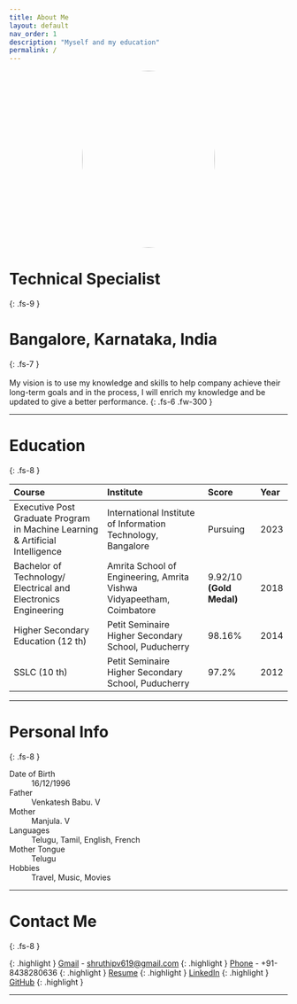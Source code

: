 ```yaml
---
title: About Me
layout: default
nav_order: 1
description: "Myself and my education"
permalink: /
---
```


<center> <img src="https://github.com/shruthipv96/portfolio3/assets/32814013/a809d089-03a5-43f9-a806-aa996677372f" width="240" height="320" style="border-radius: 50%;"> </center>

# Technical Specialist
{: .fs-9 }
# Bangalore, Karnataka, India
{: .fs-7 }
<br>
<br>
My vision is to use my knowledge and skills to help company achieve their long-term goals and in the process, I will enrich my knowledge and be updated to give a better performance.
{: .fs-6 .fw-300 }

---
# Education
{: .fs-8 }

| Course        | Institute         | Score | Year |
|:-------------|:------------------|:------|:------|
| Executive Post Graduate Program in Machine Learning & Artificial Intelligence | International Institute of Information Technology, Bangalore | Pursuing  | 2023 |
| Bachelor of Technology/ Electrical and Electronics Engineering | Amrita School of Engineering, Amrita Vishwa Vidyapeetham, Coimbatore   | 9.92/10 **(Gold Medal)**  | 2018 |
| Higher Secondary Education (12 th) | Petit Seminaire Higher Secondary School, Puducherry     | 98.16%   | 2014 |
|  SSLC (10 th)           | Petit Seminaire Higher Secondary School, Puducherry | 97.2%  | 2012 |

---
# Personal Info
{: .fs-8 }

<dl>
  <dt>Date of Birth</dt>
  <dd>16/12/1996</dd>
  <dt>Father</dt>
  <dd>Venkatesh Babu. V</dd>
  <dt>Mother</dt>
  <dd>Manjula. V</dd>
  <dt>Languages</dt>
  <dd>Telugu, Tamil, English, French</dd>
  <dt>Mother Tongue</dt>
  <dd>Telugu</dd>
  <dt>Hobbies</dt>
  <dd>Travel, Music, Movies</dd>
</dl>

---
# Contact Me 
{: .fs-8 }

{: .highlight }
[Gmail](mailto:shruthipv619@gmail.com) - shruthipv619@gmail.com
{: .highlight }
[Phone](tel:+91-8438280636) - +91-8438280636
{: .highlight }
[Resume](assets/media/Shruthip_Venkatesh_Resume.pdf)
{: .highlight }
[LinkedIn](https://www.linkedin.com/in/shruthip-venkatesh-b1144a106/)
{: .highlight }
[GitHub](https://github.com/shruthipv96)
{: .highlight }

---
